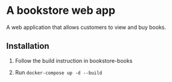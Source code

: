 # A bookstore web app

A web application that allows customers to view and buy books.

## Installation

1. Follow the build instruction in bookstore-books

2. Run `docker-compose up -d --build`